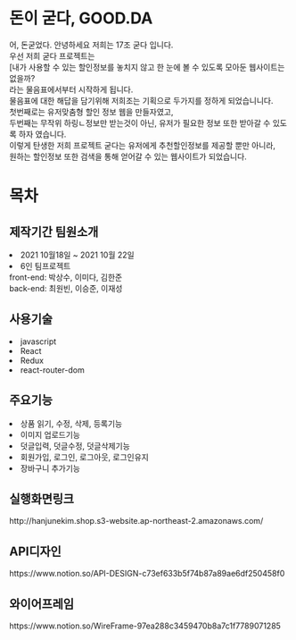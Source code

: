 # 돈이 굳다, GOOD.DA 
어, 돈굳었다. 안녕하세요 저희는 17조 굳다 입니다.</br>
우선 저희 굳다 프로젝트는 </br>
[내가 사용할 수 있는 할인정보를 놓치지 않고 한 눈에 볼 수 있도록 모아둔 웹사이트는 없을까?</br>
라는 물음표에서부터 시작하게 됩니다.</br>
물음표에 대한 해답을 담기위해 저희조는 기획으로 두가지를 정하게 되었습니니다.</br>
첫번째로는 유저맞춤형 할인 정보 웹을 만들자였고,</br>
두번째는 무작위 하링ㄴ정보만 받는것이 아닌, 유저가 필요한 정보 또한 받아갈 수 있도록 하자 였습니다.</br>
이렇게 탄생한 저희 프로젝트 굳다는 유저에게 추천할인정보를 제공할 뿐만 아니라,</br>
원하는 할인정보 또한 검색을 통해 얻어갈 수 있는 웹사이트가 되었습니다.


# 목차

<h2>제작기간 팀원소개</h2> 
<li> 2021 10월18일 ~ 2021 10월 22일</li> 
<li>6인 팀프로젝트<br>
  front-end: 박상수, 이미다, 김한준 <br> 
  back-end: 최원빈, 이승준, 이재성 <br>
<h2>사용기술</h2> 
<li>javascript</li> 
<li>React</li> 
<li>Redux</li> 
<li>react-router-dom</li>
<h2>주요기능</h2> 
<li>상품 읽기, 수정, 삭제, 등록기능</li>
<li>이미지 업로드기능</li>
<li>덧글입력, 덧글수정, 덧글삭제기능</li>
<li>회원가입, 로그인, 로그아웃, 로그인유지</li>
<li>장바구니 추가기능</li>
<h2>실행화면링크</h2>
http://hanjunekim.shop.s3-website.ap-northeast-2.amazonaws.com/
<h2>API디자인</h2> 
https://www.notion.so/API-DESIGN-c73ef633b5f74b87a89ae6df250458f0
<h2>와이어프레임</h2> 
https://www.notion.so/WireFrame-97ea288c3459470b8a7c1f7789071285 
